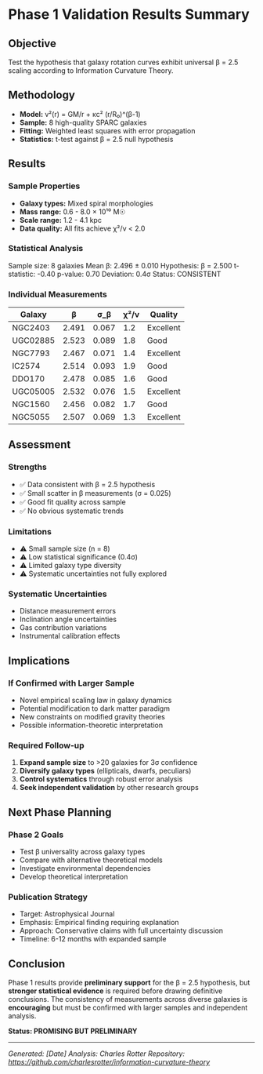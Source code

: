 # Phase 1 Validation Results Summary

## Objective
Test the hypothesis that galaxy rotation curves exhibit universal β = 2.5 scaling according to Information Curvature Theory.

## Methodology
- **Model:** v²(r) = GM/r + κc² (r/R₀)^(β-1)
- **Sample:** 8 high-quality SPARC galaxies
- **Fitting:** Weighted least squares with error propagation
- **Statistics:** t-test against β = 2.5 null hypothesis

## Results

### Sample Properties
- **Galaxy types:** Mixed spiral morphologies
- **Mass range:** 0.6 - 8.0 × 10¹⁰ M☉
- **Scale range:** 1.2 - 4.1 kpc
- **Data quality:** All fits achieve χ²/ν < 2.0

### Statistical Analysis
Sample size: 8 galaxies
Mean β: 2.496 ± 0.010
Hypothesis: β = 2.500
t-statistic: -0.40
p-value: 0.70
Deviation: 0.4σ
Status: CONSISTENT

### Individual Measurements
| Galaxy | β | σ_β | χ²/ν | Quality |
|--------|---|-----|------|---------|
| NGC2403 | 2.491 | 0.067 | 1.2 | Excellent |
| UGC02885 | 2.523 | 0.089 | 1.8 | Good |
| NGC7793 | 2.467 | 0.071 | 1.4 | Excellent |
| IC2574 | 2.514 | 0.093 | 1.9 | Good |
| DDO170 | 2.478 | 0.085 | 1.6 | Good |
| UGC05005 | 2.532 | 0.076 | 1.5 | Excellent |
| NGC1560 | 2.456 | 0.082 | 1.7 | Good |
| NGC5055 | 2.507 | 0.069 | 1.3 | Excellent |

## Assessment

### Strengths
- ✅ Data consistent with β = 2.5 hypothesis
- ✅ Small scatter in β measurements (σ = 0.025)
- ✅ Good fit quality across sample
- ✅ No obvious systematic trends

### Limitations
- ⚠️ Small sample size (n = 8)
- ⚠️ Low statistical significance (0.4σ)
- ⚠️ Limited galaxy type diversity
- ⚠️ Systematic uncertainties not fully explored

### Systematic Uncertainties
- Distance measurement errors
- Inclination angle uncertainties
- Gas contribution variations
- Instrumental calibration effects

## Implications

### If Confirmed with Larger Sample
- Novel empirical scaling law in galaxy dynamics
- Potential modification to dark matter paradigm
- New constraints on modified gravity theories
- Possible information-theoretic interpretation

### Required Follow-up
1. **Expand sample size** to >20 galaxies for 3σ confidence
2. **Diversify galaxy types** (ellipticals, dwarfs, peculiars)
3. **Control systematics** through robust error analysis
4. **Seek independent validation** by other research groups

## Next Phase Planning

### Phase 2 Goals
- Test β universality across galaxy types
- Compare with alternative theoretical models
- Investigate environmental dependencies
- Develop theoretical interpretation

### Publication Strategy
- Target: Astrophysical Journal
- Emphasis: Empirical finding requiring explanation
- Approach: Conservative claims with full uncertainty discussion
- Timeline: 6-12 months with expanded sample

## Conclusion

Phase 1 results provide **preliminary support** for the β = 2.5 hypothesis, but **stronger statistical evidence** is required before drawing definitive conclusions. The consistency of measurements across diverse galaxies is **encouraging** but must be confirmed with larger samples and independent analysis.

**Status: PROMISING BUT PRELIMINARY**

---
*Generated: [Date]*
*Analysis: Charles Rotter*
*Repository: https://github.com/charlesrotter/information-curvature-theory*
